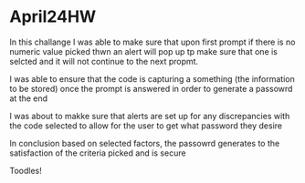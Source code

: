 # April24HW
In this challange I was able to make sure that upon first prompt 
if there is no numeric value picked thwn an alert will pop up tp make sure that one is selcted and it will not continue to the next propmt.

I was able to ensure that the code is capturing a something (the information to be stored) once the prompt is answered in order to generate a passowrd at the end

I was about to makke sure that alerts are set up for any discrepancies with the code selected to allow for the user to get what password they desire

In conclusion based on selected factors, the passowrd generates to the satisfaction of the criteria picked and is secure

Toodles!
